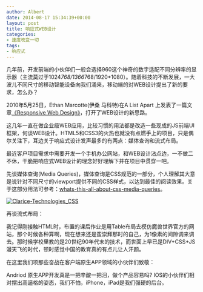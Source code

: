 ```yaml
---
author: Albert
date: 2014-08-17 15:34:39+00:00
layout: post
title: 响应式WEB设计
categories:
- 速度改变一切
tags:
- 响应式
---
```


几年前，开发前端的小伙伴们一般会选择960这个神奇的数字适配不同分辨率的显示器（主流莫过于1024*768/1366*768/1920*1080）。随着科技的不断发展，一大波儿不同尺寸的移动智能设备向我们涌来，移动端的对WEB设计提出了新的要求，怎么办？

2010年5月25日，Ethan Marcotte(伊桑 马科特)在A List Apart 上发表了一篇文章[《Responsive Web Design》](http://alistapart.com/article/responsive-web-design/)，打开了WEB设计的新思路。

这几年一直在做企业级WEB应用，比较习惯的用法都是改造一些现成的JS前端UI框架，何谈WEB设计。HTML5和CSS3的火热也就没有点燃手上的项目，只是偶尔关注下，耳边关于响应式设计发声最多的有两点：媒体查询和流式布局。

最近客户项目需求中需要开发一个手机办公网站，和WEB设计沾点边，一不做二不休，干脆把响应式WEB设计的理念好好理解下并在项目中贯穿一吧。

先谈媒体查询(Media Queries)，媒体查询是CSS规范的一部分，个人理解其大意是说针对不同尺寸的viewport提供不同的CSS样式，以达到最佳的阅读效果。关于这部分用法可参考：[whats-this-all-about-css-media-queries](http://claricetechnologies.com/blog/2012/12/whats-this-all-about-css-media-queries/)。

[![Clarice-Technologies_CSS](http://www.jfxgraph.com/wp-content/uploads/2014/08/Clarice-Technologies_CSS.png)](http://www.jfxgraph.com/wp-content/uploads/2014/08/Clarice-Technologies_CSS.png)

再谈流式布局：

我记得刚接触HTML时，布置的课后作业是用Table布局去模仿魔兽世界官方的网站，那个时候各种算啊，现在想来还是蛮崇拜那时的自己，为1像素的间隙调来调去。那时候学校里教的是20世纪90年代末的技术，而世面上早已是DIV+CSS+JS 漫天飞的时代，顿时感觉中国的教育真的有点儿让人汗颜。

在这里我们项那些奋战在客户端原生APP领域的小伙伴们致敬：

Andriod 原生APP开发真是一把辛酸一把泪，做个产品容易吗? IOS的小伙伴们相对摆出高逼格的姿态，我们不怕，iPhone，iPad是我们强硬的后台。
